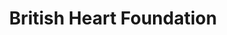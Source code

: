 ---
title: "British Heart Foundation"
url: /bradford/british-heart-foundation-kirkgate/
shop: Gebrauchtwaren
---